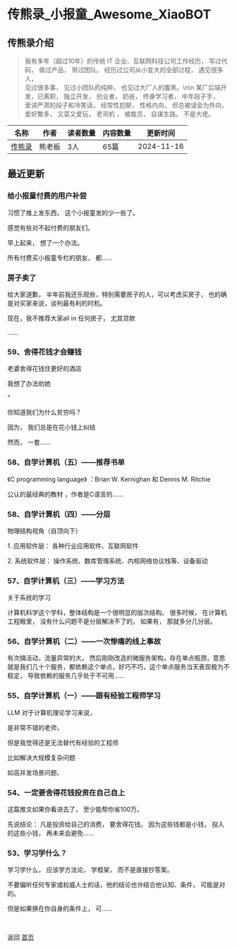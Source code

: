 # 传熊录_小报童_Awesome_XiaoBOT

## 传熊录介绍
> 我有多年（超过10年）的传统 IT 企业、互联网科技公司工作经历， 写过代码， 做过产品， 带过团队。 经历过公司从小变大的全部过程， 遇见很多人，  
见过很多事， 见过小团队的纯粹， 也见过大厂人的腹黑。\n\n 某厂后端开发，已离职， 独立开发， 创业者， 奶爸， 终身学习者， 中年段子手，  
爱讲严肃的段子和冷笑话， 经常性尬聊， 性格内向， 但总被误会为外向， 爱好繁多， 又菜又爱玩， 老司机 ， 被裁员， 自谋生路。 不是大佬。  
  


|名称|作者|读者数量|内容数量|更新时间|
|---|---|---|---|---|
|[传熊录](https://xiaobot.net/p/AI101?refer=0b133df9-27dc-423b-8101-639049001c13)|熊老板|3人|65篇|2024-11-16|

## 最近更新
### 给小报童付费的用户补尝

习惯了推上发东西， 这个小报童发的少一些了。

感觉有些对不起付费的朋友们。

早上起来， 想了一个办法。

所有付费买小报童专栏的朋友， 都......

### 房子卖了

给大家道歉， 半年前我还乐观些，特别需要房子的人，可以考虑买房子， 也的确是对买家来说，谈判最有利的时机。

现在，我不推荐大家all in 任何房子， 尤其贷款

......

### 59、舍得花钱才会赚钱

老婆舍得花钱住更好的酒店

我想了办法劝她

“

你知道我们为什么贫穷吗？

因为， 我们总是在花小钱上纠结

然而， 一套......

### 58、自学计算机（五）——推荐书单

《C programming language》 ：Brian W. Kernighan 和 Dennis M. Ritchie

公认的最经典的教材 ，作者是C语言的......

### 58、自学计算机（四）——分层

物理结构视角（自顶向下）

1\. 应用软件层： 各种行业应用软件、互联网软件

2\. 系统软件层： 操作系统、数库管理系统、内核网络协议栈等、设备驱动

### 57、自学计算机（三）——学习方法

关于系统的学习

计算机科学这个学科，整体结构是一个很明显的层次结构。 很多时候， 在计算机工程眼里， 没有什么问题不是分层解决不了的， 如果有， 那就多分几分层。

### 56、自学计算机（二）——一次惨痛的线上事故

有次搞活动，流量异常的大， 然后刚刚改造的微服务架构，存在单点瓶颈，意思就是我们几十个服务，都依赖这个单点，好巧不巧，这个单点服务当天表现极为不稳定，
导致依赖的服务几乎处于不可用......

### 55、自学计算机（一）——跟有经验工程师学习

LLM 对于计算机理论学习来说，

是非常不错的老师，

但是我觉得还是无法替代有经验的工程师

比如解决大规模复杂问题

如高并发场景问题、

### 54、一定要舍得花钱投资在自己自上

这篇推文如果你看进去了， 至少能帮你省100万。

先说结论： 凡是投资给自己的消费， 要舍得花钱。 因为这些钱都是小钱， 投入的这些小钱， 再未来会避免......

### 53、学习学什么？

学习学什么， 应该学方法论， 学框架， 而不是直接抄答案。

不要偏听任何专家或权威人士的话，他的结论也许结合他认知、条件， 可能是对的。

但是如果换在你自身的条件上， 可......


<a href="https://github.com/Reno9527/awesome-xiaobot" style="color: white; text-decoration: none;">awesome-xiaobot</a>

返回 [首页](../README.md)
